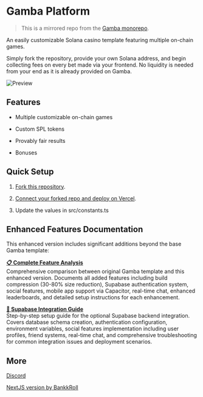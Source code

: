 # Gamba Platform

> This is a mirrored repo from the [Gamba monorepo](https://github.com/gamba-labs/gamba/tree/main/apps/demo).

An easily customizable Solana casino template featuring multiple on-chain games.

Simply fork the repository, provide your own Solana address, and begin collecting fees on every bet made via your frontend. No liquidity is needed from your end as it is already provided on Gamba.

![Preview](https://github.com/gamba-labs/platform/assets/128392411/1d0fe906-c0e7-4a8d-aa2f-365cf7d3f8f5)

## Features

* Multiple customizable on-chain games

* Custom SPL tokens

* Provably fair results

* Bonuses

## Quick Setup

1. [Fork this repository](https://github.com/degenwithheart/Gamba-Platform-with-Supabase-and-Capacitor/generate).

2. [Connect your forked repo and deploy on Vercel](https://vercel.com/new).

3. Update the values in src/constants.ts

## Enhanced Features Documentation

This enhanced version includes significant additions beyond the base Gamba template:

**[📋 Complete Feature Analysis](info/README-UPDATE.md)**  
Comprehensive comparison between original Gamba template and this enhanced version. Documents all added features including build compression (30-80% size reduction), Supabase authentication system, social features, mobile app support via Capacitor, real-time chat, enhanced leaderboards, and detailed setup instructions for each enhancement.

**[🔐 Supabase Integration Guide](info/SUPABASE_INTEGRATION.md)**  
Step-by-step setup guide for the optional Supabase backend integration. Covers database schema creation, authentication configuration, environment variables, social features implementation including user profiles, friend systems, real-time chat, and comprehensive troubleshooting for common integration issues and deployment scenarios.

## More

[Discord](https://discord.com/invite/xjBsW3e8fK)

[NextJS version by BankkRoll](https://github.com/BankkRoll/Gamba-V2-Next.js)

